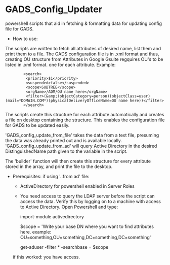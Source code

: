 # GADS_Config_Updater
powershell scripts that aid in fetching & formatting data for updating config file for GADS.

* How to use:

The scripts are written to fetch all attributes of desired name, list them and print them to a file.
The GADS configuration file is in .xml format and thus, creating OU structure from Attributes in Google Gsuite regquires
OU's to be listed in .xml format. one <orgName> for each attribute. Example:
  
            <search>
             <priority>$1</priority>
             <suspended>false</suspended>
             <scope>SUBTREE</scope>
             <orgName>/ADM/OU name here</orgName>
             <filter>(&amp;(objectCategory=person)(objectClass=user)(mail=*DOMAIN.COM*)(physicalDeliveryOfficeName=OU name here))</filter>
            </search>
  
  The scripts create this structure for each attribute automatically and creates a file on desktop containing the structure. 
  This enables the configuration file for GADS to be updated easily.
  
  'GADS_config_update_from_file' takes the data from a text file, presuming the data was already printed out and is available locally.
  'GADS_config_update_from_ad' will query Active Directory in the desired DistinguishedName path given to the variable in the script.
  
  The 'builder' function will then create this structure for every attribute stored in the array, and print the file to the desktop. 
  
  * Prerequisites: 
    if using '..from ad' file:
  
    * ActiveDirectory for powershell enabled in Server Roles
    * You need access to query the LDAP server before the script can access the data. Verify this by logging on to a machine with access
      to Active Directory. Open Powershell and type:
      
      import-module activedirectory
        
        $scope = 'Write your base DN where you want to find attributes here. example: OU=something,OU=something,DC=something,DC=something'
        
        get-aduser -filter * -searchbase = $scope
   
    if this worked: you have access. 
    
   
